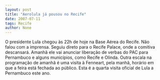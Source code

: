 ```yaml
---
layout: post
title: "Aerolula já pousou no Recife"
date: 2007-07-11
tags: Recife
author: None
---
```

O presidente Lula chegou &agrave;s 22h de hoje na Base A&eacute;rea do Recife. N&atilde;o falou com a imprensa. Seguiu direto para o Recife Palace, onde a comitiva descansar&aacute;.
Amanh&atilde; ele vai anunciar libera&ccedil;&atilde;o de verbas do PAC para Pernambuco e alguns munic&iacute;pios, como Recife e Olinda. Outra escala na programa&ccedil;&atilde;o de amanh&atilde; &eacute; uma visita &agrave; Fenneart, pela manh&atilde;, hor&aacute;rio em que a feira est&aacute; fechada ao p&uacute;blico.&nbsp;Esta &eacute; a quarta visita oficial de Lula a Pernambuco&nbsp;este ano. 